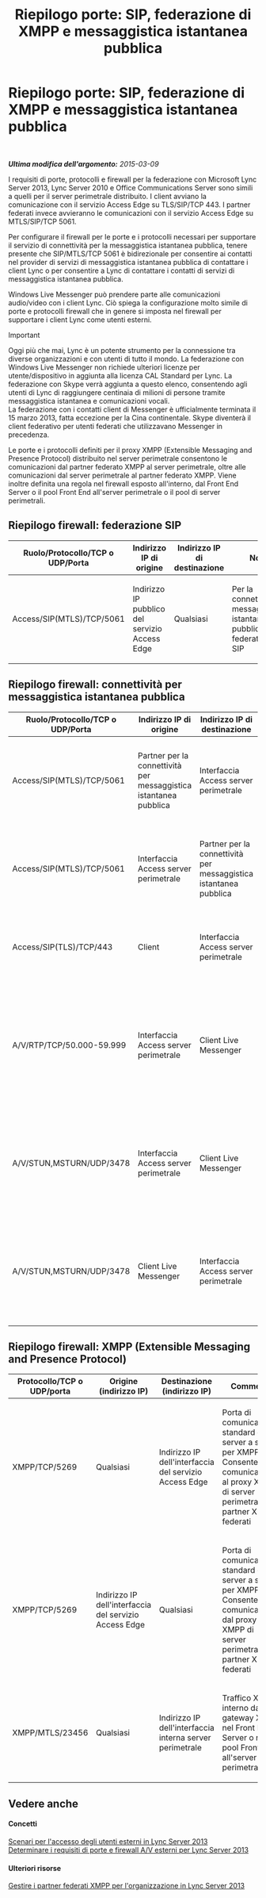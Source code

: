 ﻿---
title: 'Riepilogo porte: SIP, federazione di XMPP e messaggistica istantanea pubblica'
TOCTitle: 'Riepilogo porte: SIP, federazione di XMPP e messaggistica istantanea pubblica'
ms:assetid: ab05bdd6-e9b0-4b1b-9dd9-29ab88e8befe
ms:mtpsurl: https://technet.microsoft.com/it-it/library/JJ618373(v=OCS.15)
ms:contentKeyID: 49301634
ms.date: 08/24/2015
mtps_version: v=OCS.15
ms.translationtype: HT
---

# Riepilogo porte: SIP, federazione di XMPP e messaggistica istantanea pubblica

 

_**Ultima modifica dell'argomento:** 2015-03-09_

I requisiti di porte, protocolli e firewall per la federazione con Microsoft Lync Server 2013, Lync Server 2010 e Office Communications Server sono simili a quelli per il server perimetrale distribuito. I client avviano la comunicazione con il servizio Access Edge su TLS/SIP/TCP 443. I partner federati invece avvieranno le comunicazioni con il servizio Access Edge su MTLS/SIP/TCP 5061.

Per configurare il firewall per le porte e i protocolli necessari per supportare il servizio di connettività per la messaggistica istantanea pubblica, tenere presente che SIP/MTLS/TCP 5061 è bidirezionale per consentire ai contatti nel provider di servizi di messaggistica istantanea pubblica di contattare i client Lync o per consentire a Lync di contattare i contatti di servizi di messaggistica istantanea pubblica.

Windows Live Messenger può prendere parte alle comunicazioni audio/video con i client Lync. Ciò spiega la configurazione molto simile di porte e protocolli firewall che in genere si imposta nel firewall per supportare i client Lync come utenti esterni.

> [!IMPORTANT]  
> Oggi più che mai, Lync è un potente strumento per la connessione tra diverse organizzazioni e con utenti di tutto il mondo. La federazione con Windows Live Messenger non richiede ulteriori licenze per utente/dispositivo in aggiunta alla licenza CAL Standard per Lync. La federazione con Skype verrà aggiunta a questo elenco, consentendo agli utenti di Lync di raggiungere centinaia di milioni di persone tramite messaggistica istantanea e comunicazioni vocali.<br />La federazione con i contatti client di Messenger è ufficialmente terminata il 15 marzo 2013, fatta eccezione per la Cina continentale. Skype diventerà il client federativo per utenti federati che utilizzavano Messenger in precedenza.

Le porte e i protocolli definiti per il proxy XMPP (Extensible Messaging and Presence Protocol) distribuito nel server perimetrale consentono le comunicazioni dal partner federato XMPP al server perimetrale, oltre alle comunicazioni dal server perimetrale al partner federato XMPP. Viene inoltre definita una regola nel firewall esposto all'interno, dal Front End Server o il pool Front End all'server perimetrale o il pool di server perimetrali.

## Riepilogo firewall: federazione SIP


<table>
<colgroup>
<col style="width: 25%" />
<col style="width: 25%" />
<col style="width: 25%" />
<col style="width: 25%" />
</colgroup>
<thead>
<tr class="header">
<th>Ruolo/Protocollo/TCP o UDP/Porta</th>
<th>Indirizzo IP di origine</th>
<th>Indirizzo IP di destinazione</th>
<th>Note</th>
</tr>
</thead>
<tbody>
<tr class="odd">
<td><p>Access/SIP(MTLS)/TCP/5061</p></td>
<td><p>Indirizzo IP pubblico del servizio Access Edge</p></td>
<td><p>Qualsiasi</p></td>
<td><p>Per la connettività di messaggistica istantanea pubblica e federata con SIP</p></td>
</tr>
</tbody>
</table>


## Riepilogo firewall: connettività per messaggistica istantanea pubblica


<table>
<colgroup>
<col style="width: 25%" />
<col style="width: 25%" />
<col style="width: 25%" />
<col style="width: 25%" />
</colgroup>
<thead>
<tr class="header">
<th>Ruolo/Protocollo/TCP o UDP/Porta</th>
<th>Indirizzo IP di origine</th>
<th>Indirizzo IP di destinazione</th>
<th>Note</th>
</tr>
</thead>
<tbody>
<tr class="odd">
<td><p>Access/SIP(MTLS)/TCP/5061</p></td>
<td><p>Partner per la connettività per messaggistica istantanea pubblica</p></td>
<td><p>Interfaccia Access server perimetrale</p></td>
<td><p>Per la connettività di messaggistica istantanea pubblica e federata con SIP</p></td>
</tr>
<tr class="even">
<td><p>Access/SIP(MTLS)/TCP/5061</p></td>
<td><p>Interfaccia Access server perimetrale</p></td>
<td><p>Partner per la connettività per messaggistica istantanea pubblica</p></td>
<td><p>Per la connettività di messaggistica istantanea pubblica e federata con SIP</p></td>
</tr>
<tr class="odd">
<td><p>Access/SIP(TLS)/TCP/443</p></td>
<td><p>Client</p></td>
<td><p>Interfaccia Access server perimetrale</p></td>
<td><p>Traffico SIP client-server per l'accesso degli utenti esterni.</p></td>
</tr>
<tr class="even">
<td><p>A/V/RTP/TCP/50.000-59.999</p></td>
<td><p>Interfaccia Access server perimetrale</p></td>
<td><p>Client Live Messenger</p></td>
<td><p>Utilizzato per le sessioni A/V con Windows Live Messenger se è configurata la connettività per messaggistica istantanea pubblica.</p></td>
</tr>
<tr class="odd">
<td><p>A/V/STUN,MSTURN/UDP/3478</p></td>
<td><p>Interfaccia Access server perimetrale</p></td>
<td><p>Client Live Messenger</p></td>
<td><p>Obbligatorio per la connettività per messaggistica istantanea pubblica con Windows Live Messenger.</p></td>
</tr>
<tr class="even">
<td><p>A/V/STUN,MSTURN/UDP/3478</p></td>
<td><p>Client Live Messenger</p></td>
<td><p>Interfaccia Access server perimetrale</p></td>
<td><p>Obbligatorio per la connettività per messaggistica istantanea pubblica con Windows Live Messenger.</p></td>
</tr>
</tbody>
</table>


## Riepilogo firewall: XMPP (Extensible Messaging and Presence Protocol)


<table>
<colgroup>
<col style="width: 25%" />
<col style="width: 25%" />
<col style="width: 25%" />
<col style="width: 25%" />
</colgroup>
<thead>
<tr class="header">
<th>Protocollo/TCP o UDP/porta</th>
<th>Origine (indirizzo IP)</th>
<th>Destinazione (indirizzo IP)</th>
<th>Commenti</th>
</tr>
</thead>
<tbody>
<tr class="odd">
<td><p>XMPP/TCP/5269</p></td>
<td><p>Qualsiasi</p></td>
<td><p>Indirizzo IP dell'interfaccia del servizio Access Edge</p></td>
<td><p>Porta di comunicazione standard da server a server per XMPP. Consente la comunicazione al proxy XMPP di server perimetrale dai partner XMPP federati</p></td>
</tr>
<tr class="even">
<td><p>XMPP/TCP/5269</p></td>
<td><p>Indirizzo IP dell'interfaccia del servizio Access Edge</p></td>
<td><p>Qualsiasi</p></td>
<td><p>Porta di comunicazione standard da server a server per XMPP. Consente la comunicazione dal proxy XMPP di server perimetrale ai partner XMPP federati</p></td>
</tr>
<tr class="odd">
<td><p>XMPP/MTLS/23456</p></td>
<td><p>Qualsiasi</p></td>
<td><p>Indirizzo IP dell'interfaccia interna server perimetrale</p></td>
<td><p>Traffico XMPP interno dal gateway XMPP nel Front End Server o nel pool Front End all'server perimetrale</p></td>
</tr>
</tbody>
</table>


## Vedere anche

#### Concetti

[Scenari per l'accesso degli utenti esterni in Lync Server 2013](lync-server-2013-scenarios-for-external-user-access.md)  
[Determinare i requisiti di porte e firewall A/V esterni per Lync Server 2013](lync-server-2013-determine-external-a-v-firewall-and-port-requirements.md)  

#### Ulteriori risorse

[Gestire i partner federati XMPP per l'organizzazione in Lync Server 2013](lync-server-2013-manage-xmpp-federated-partners-for-your-organization.md)

